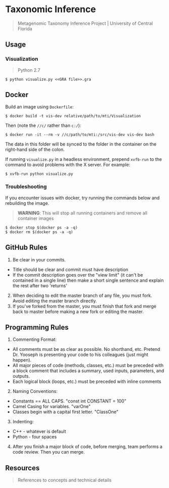 # Taxonomic Inference
> Metagenomic Taxonomy Inference Project
> | University of Central Florida


## Usage

### Visualization

> Python 2.7

    $ python visualize.py <<GRA file>>.gra


## Docker

Build an image using `Dockerfile`:

    $ docker build -t vis-dev relative/path/to/mti/Visualization

 Then (note the `//c/` rather than `c:/`):

    $ docker run -it --rm -v //c/path/to/mti:/src/vis-dev vis-dev bash

The data in this folder will be synced to the folder in the container on the right-hand side of the colon.

If running `visualize.py` in a headless environment, prepend `xvfb-run` to the command to avoid problems with the X server. For example:

    $ xvfb-run python visualize.py

### Troubleshooting

If you encounter issues with docker, try running the commands below and rebuilding the image.

> **WARNING**: This will stop all running containers and remove all container images

    $ docker stop $(docker ps -a -q)
    $ docker rm $(docker ps -a -q)


## GitHub Rules
1. Be clear in your commits.
  * Title should be clear and commit must have description
  * If the commit description goes over the "view limit" (it can't be contained in a single line) then make a short single sentence and explain the rest after two 'returns'
2. When deciding to edit the master branch of any file, you must fork. Avoid editing the master branch directly.
3. If you've forked from the master, you must finish that fork and merge back to master before making a new fork or editing the master.


## Programming Rules
1. Commenting Format:
  * All comments must be as clear as possible. No shorthand, etc. Pretend Dr. Yooseph is presenting your code to his colleagues (just might happen).
  * All major pieces of code (methods, classes, etc.) must be preceded with a block comment that includes a summary, used inputs, parameters, and outputs.
  * Each logical block (loops, etc.) must be preceded with inline comments
2. Naming Conventions:
  * Constants == ALL CAPS. "const int CONSTANT = 100"
  * Camel Casing for variables. "varOne"
  * Classes begin with a capital first letter. "ClassOne"
3. Indenting:
  * C++ - whatever is default
  * Python - four spaces
4. After you finish a major block of code, before merging, team performs a code review. Then you can merge.


## Resources
> References to concepts and technical details
